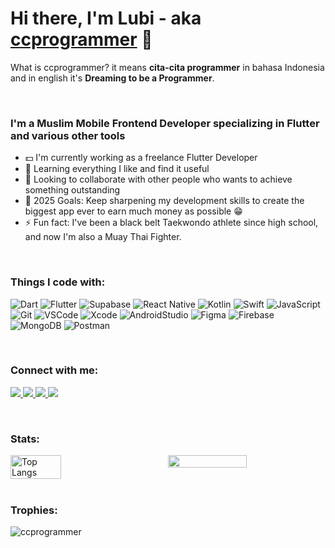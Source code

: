 # Hi there, I'm Lubi - aka [ccprogrammer][github] 🙏 
What is ccprogrammer? it means **cita-cita programmer** in bahasa Indonesia and in english it's **Dreaming to be a Programmer**.

<br />

### I'm a Muslim Mobile Frontend Developer specializing in Flutter and various other tools
- 💵 I'm currently working as a freelance Flutter Developer
- 🔭 Learning everything I like and find it useful
- 🤝 Looking to collaborate with other people who wants to achieve something outstanding
- 🚀 2025 Goals: Keep sharpening my development skills to create the biggest app ever to earn much money as possible 😁
- ⚡ Fun fact: I've been a black belt Taekwondo athlete since high school, and now I'm also a Muay Thai Fighter.

<br />

<h3>Things I code with:</h3>
<p align="left">
<img alt="Dart" src="https://img.shields.io/badge/-Dart-0175C2?style=for-the-badge&logo=dart&logoColor=white" />
<img alt="Flutter" src="https://img.shields.io/badge/-Flutter-02569B?style=for-the-badge&logo=flutter&logoColor=white" />
<img alt="Supabase" src="https://img.shields.io/badge/-Supabase-3ECF8E?style=for-the-badge&logo=supabase&logoColor=white" />
<img alt="React Native" src="https://img.shields.io/badge/-React%20Native-61DAFB?style=for-the-badge&logo=react&logoColor=white" />
<img alt="Kotlin" src="https://img.shields.io/badge/-Kotlin-7F52FF?style=for-the-badge&logo=kotlin&logoColor=white" />
<img alt="Swift" src="https://img.shields.io/badge/-Swift-FA7343?style=for-the-badge&logo=swift&logoColor=white" />
<img alt="JavaScript" src="https://img.shields.io/badge/-JavaScript-F7DF1E?style=for-the-badge&logo=javascript&logoColor=black" />
<img alt="Git" src="https://img.shields.io/badge/Git-F05032?style=for-the-badge&logo=git&logoColor=white" />
<img alt="VSCode" src="https://img.shields.io/badge/Visual_Studio_Code-007ACC?style=for-the-badge&logo=visual-studio-code&logoColor=white" />
<img alt="Xcode" src="https://img.shields.io/badge/Xcode-1575F9?style=for-the-badge&logo=xcode&logoColor=white" />
<img alt="AndroidStudio" src="https://img.shields.io/badge/Android_Studio-3DDC84?style=for-the-badge&logo=android-studio&logoColor=white" />
<img alt="Figma" src="https://img.shields.io/badge/Figma-F24E1E?style=for-the-badge&logo=figma&logoColor=white" />
<img alt="Firebase" src="https://img.shields.io/badge/firebase-%23039BE5.svg?style=for-the-badge&logo=firebase" />
<img alt="MongoDB" src="https://img.shields.io/badge/MongoDB-%234ea94b.svg?style=for-the-badge&logo=mongodb&logoColor=white" />
<img alt="Postman" src="https://img.shields.io/badge/Postman-FF6C37?style=for-the-badge&logo=postman&logoColor=white" />
</p>

<br/>
<h3>Connect with me:</h3>
<p align="left">
<a href="mailto:lubianca.samora@gmail.com" target="_blank">
    <img src="https://img.shields.io/badge/Gmail-D14836?style=for-the-badge&logo=gmail&logoColor=white" />
  </a>
  <a href="https://wa.me/6285880853298" target="_blank">
    <img src="https://img.shields.io/badge/WhatsApp-25D366?style=for-the-badge&logo=whatsapp&logoColor=white" />
  </a>
  <a href="https://t.me/Lubiancaaa" target="_blank">
    <img src="https://img.shields.io/badge/Telegram-2CA5E0?style=for-the-badge&logo=telegram&logoColor=white" />
  </a>
  <a href="https://discord.com/users/maddogsama" target="_blank">
    <img src="https://img.shields.io/badge/Discord-7289DA?style=for-the-badge&logo=discord&logoColor=white" />
  </a>
</p>
<br/>

<h3>Stats:</h3>
<div align="left" style="display: flex; 
           justify-content: center;
           align-items: flex-start;
           align-content: flex-start;
           flex-wrap: wrap;
           gap: 10%;
           width: 100%;">
  <img width="40%" src="https://github-readme-stats.vercel.app/api/top-langs/?username=ccprogrammer&layout=compact&theme=darcula" alt="Top Langs" style="vertical-align: top;"/>
  <img width="50%" src="https://github-readme-stats-eight-theta.vercel.app/api?username=ccprogrammer&show_icons=true&theme=darcula&include_all_commits=true&count_private=true" style="vertical-align: top;"/>
</div>

<br/>

<h3>Trophies:</h3>
<p align="left">
  <picture>
    <source media="(prefers-color-scheme: dark)" srcset="https://github-profile-trophy.vercel.app/?username=ccprogrammer&theme=onedark&margin-h=15&margin-w=15&column=4">
    <img src="https://github-profile-trophy.vercel.app/?username=ccprogrammer&margin-w=15&margin-h=15&column=4" alt="ccprogrammer" />
  </picture>
</p>

<br/>


<!-- ### Connect with me:

[![website](https://img.icons8.com/fluency/48/000000/instagram-new.png)](https://www.instagram.com/lubiancaaa)
&nbsp;&nbsp;
[![website](https://img.icons8.com/fluency/48/000000/linkedin.png)](https://www.linkedin.com/in/lubianca-samora/)
&nbsp;&nbsp;
[![website](https://img.icons8.com/fluency/48/000000/discord-new-logo.png)](https://discordhub.com/profile/465550439950057473)
&nbsp;&nbsp;
[![website](https://img.icons8.com/fluency/48/000000/steam.png)](https://steamcommunity.com/profiles/76561198184918382)
&nbsp;&nbsp;
[![website](https://img.icons8.com/external-tal-revivo-shadow-tal-revivo/48/000000/external-stack-overflow-is-a-question-and-answer-site-for-professional-logo-shadow-tal-revivo.png)](https://stackoverflow.com/users/17653156/ccp)



### Languages and Tools:

<img align="left" alt="Flutter" width="26px" src="https://cdn.jsdelivr.net/gh/devicons/devicon/icons/flutter/flutter-original.svg" style="padding-right:10px;" />
<img align="left" alt="Dart" width="26px" src="https://cdn.jsdelivr.net/gh/devicons/devicon/icons/dart/dart-original.svg" style="padding-right:10px;" />
<img align="left" alt="HTML5" width="26px" src="https://cdn.jsdelivr.net/gh/devicons/devicon/icons/html5/html5-original.svg" style="padding-right:10px;" />
<img align="left" alt="CSS3" width="26px" src="https://cdn.jsdelivr.net/gh/devicons/devicon/icons/css3/css3-original.svg" style="padding-right:10px;" />
<img align="left" alt="JavaScript" width="26px" src="https://cdn.jsdelivr.net/gh/devicons/devicon/icons/javascript/javascript-original.svg" style="padding-right:10px;" />
<img align="left" alt="React" width="26px" src="https://cdn.jsdelivr.net/gh/devicons/devicon/icons/react/react-original.svg" style="padding-right:10px;" />
<img align="left" alt="Git" width="26px" src="https://cdn.jsdelivr.net/gh/devicons/devicon/icons/git/git-original.svg" style="padding-right:10px;" />
<img align="left" alt="Visual Studio Code" width="26px" src="https://cdn.jsdelivr.net/gh/devicons/devicon/icons/vscode/vscode-original.svg" style="padding-right:10px;" />
<img align="left" alt="GitHub" width="26px" src="https://user-images.githubusercontent.com/3369400/139447912-e0f43f33-6d9f-45f8-be46-2df5bbc91289.png" style="padding-right:10px;" />
<img align="left" alt="Figma" width="26px" src="https://cdn.jsdelivr.net/gh/devicons/devicon/icons/figma/figma-original.svg" style="padding-right:10px;" />

<!--
<br />
<br />

---
-->

<!--
### 💰 Work Project Apps
-->

<!-- APPS-LIST:START -->
<!--
- [OneSmile](https://play.google.com/store/apps/details?id=com.sinarmasland.onesmile&hl=en&gl=US)
- [Homerun Indonesia ](https://play.google.com/store/apps/details?id=com.homerun.homerunclient)
- [Layar](https://play.google.com/store/apps/details?id=com.tvri.layar)
- [Ontracker](https://github.com/ccprogrammer)
-->
<!-- APPS-LIST:END -->

<!--
### 💻 Self Develop Website
-->
<!-- APPS-LIST:START -->
<!--
- [✈️ Bored in home ? Traveling Website Nomaden](https://ccprogrammer.github.io/nomaden/)
- [🏡 Do you want your dream house come true?](https://ccprogrammer.github.io/zarchitect/) 
- [💸 Are you productive enough? Creative Agency](https://ccprogrammer.github.io/creativeagency/)
-->
<!-- APPS-LIST:END -->

<!--
---
-->
<!--
### 💲 My Project Apps Preview
</br>
-->

<!--
| [OneSmile](https://play.google.com/store/apps/details?id=com.sinarmasland.onesmile)  | [Homerun Indonesia](https://play.google.com/store/apps/details?id=com.homerun.homerunclient) | [Layar](https://play.google.com/store/apps/details?id=com.tvri.layar) |
| ------------- | ------------- | ------------- |
| <video src="https://github.com/ccprogrammer/ccprogrammer/assets/90954993/bc082b53-30f1-46fd-81df-4951d7ab6ec3">  | <video src="https://user-images.githubusercontent.com/90954993/197125782-0895e55a-f12f-43b2-951e-ff26ed2bd919.mp4">  |  <video src="https://github.com/ccprogrammer/ccprogrammer/assets/90954993/ced9ca04-5ae9-4b15-a28d-cb49f189d34c">  | 
  
| Ontracker  |
| ------------- |
| <video src="https://user-images.githubusercontent.com/90954993/197125210-0fecc6c0-9eb1-4231-ba53-923e35256cb3.mp4">  |
  
</br>

 ### 🔨 My Apps Preview
  
| [Movies App](https://github.com/ccprogrammer/movies-app)  | [Weather App](https://github.com/ccprogrammer/weather-app) | [uDrive](https://github.com/ccprogrammer/utara_drive) | [One Note](https://github.com/ccprogrammer/one-note) |
| ------------- | ------------- | ------------- | ------------- |
| <video src="https://user-images.githubusercontent.com/90954993/197124222-f64eac3c-da30-43e1-bb72-1a9eeca61c01.mp4">  | <video src="https://user-images.githubusercontent.com/90954993/197126336-57e55400-3f07-4356-8fcc-f8eb04d54407.mp4">  | <video src="https://user-images.githubusercontent.com/90954993/223397836-179ec429-4239-4314-ad46-611fe05a0540.mp4"> |  <video src="https://user-images.githubusercontent.com/90954993/197131663-5877f651-7c6c-4ee3-9f78-e5c0ecd05a8c.mp4">  | 
  
  
| [LazyGram](https://github.com/ccprogrammer/lazygram)  | [Space](https://github.com/ccprogrammer/space) | [My Maps](https://github.com/ccprogrammer/my-google-maps) |
| ------------- | ------------- | ------------- |
| <video src="https://user-images.githubusercontent.com/90954993/197124231-d60dc539-6892-40c7-afd0-93d53d7c359c.mp4">  | <video src="https://user-images.githubusercontent.com/90954993/197159227-9838825f-8e9f-423a-b79b-05b9f592a86c.mp4">  |  <video src="https://user-images.githubusercontent.com/90954993/197125801-5c899bca-5209-4ed2-986a-7fed6028f957.mp4">  | 
-->

[github]: https://ccprogrammer.com/
[instagram]: https://instagram.com/codeSTACKr
[linkedin]: https://linkedin.com/in/codeSTACKr
